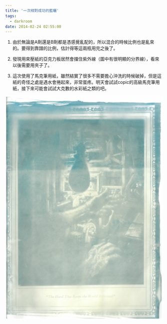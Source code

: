 ```yaml
---
title: '一次相對成功的藍曬'
tags:
  - darkroom
date: 2014-02-24 02:55:00
---
```


1.  由於無論是A劑還是B劑都是憑感覺亂配的，所以混合的時候比例也是亂來的。要得到靠譜的比例，估計得等這兩瓶用完之後了。

2. 發現用來壓紙的亞克力板居然會擋住紫外線（圖中有很明顯的分界線），看來以後需要用夾子了。

3. 這次使用了馬克筆用紙，雖然結實了很多不需要擔心沖洗的時候破掉，但是這紙的奇怪之處是遇水會捲起來，非常蛋疼。明天會試試copic的高級馬克筆用紙，接下來可能會試試大克數的水彩紙之類的吧。

![](/imgs/2014022401/01.png)
